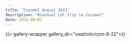 ```yaml
---
title: "Cozumel August 2022"
description: "Biannual LDC trip to Cozumel"
date: 2022-08-01
---
```

{{< gallery-wrapper gallery_dir="uwphoto/czm-8-22">}}